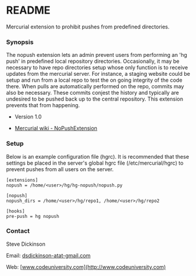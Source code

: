 # README #

Mercurial extension to prohibit pushes from predefined directories.

### Synopsis ###

The nopush extension lets an admin prevent users from performing an 'hg push' in predefined local repository directories. Occasionally, it may be necessary to have repo directories setup whose only function is to receive updates from the mercurial server. For instance, a staging website could be setup and run from a local repo to test the on going integrity of the code there. When pulls are automatically performed on the repo, commits may also be necessary. These commits conjest the history and typically are undesired to be pushed back up to the central repository. This extension prevents that from happening. 

* Version 1.0

* [Mercurial wiki - NoPushExtension](https://www.mercurial-scm.org/wiki/NoPushExtension)

### Setup ###

Below is an example configuration file (hgrc). It is recommended that these settings be placed in the server's global hgrc file (/etc/mercurial/hgrc) to prevent pushes from all users on the server.

~~~~
[extensions]
nopush = /home/<user>/hg/hg-nopush/nopush.py

[nopush]
nopush_dirs = /home/<user>/hg/repo1, /home/<user>/hg/repo2

[hooks]
pre-push = hg nopush
~~~~

### Contact ###

Steve Dickinson

Email: [dsdickinson-atat-gmail.com](dsdickinson-atat-gmail.com)

Web: [www.codeuniversity.com](http://www.codeuniversity.com)